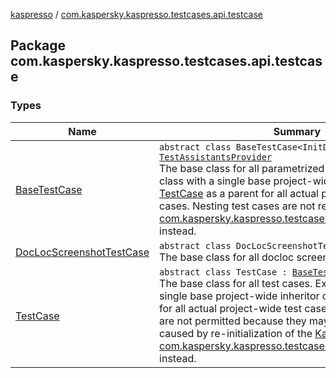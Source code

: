 [kaspresso](../index.md) / [com.kaspersky.kaspresso.testcases.api.testcase](./index.md)

## Package com.kaspersky.kaspresso.testcases.api.testcase

### Types

| Name | Summary |
|---|---|
| [BaseTestCase](-base-test-case/index.md) | `abstract class BaseTestCase<InitData, Data> : `[`TestAssistantsProvider`](../com.kaspersky.kaspresso.testcases.core.testassistants/-test-assistants-provider/index.md)<br>The base class for all parametrized test cases. Extend this class with a single base project-wide inheritor of [TestCase](-test-case/index.md) as a parent for all actual project-wide test cases. Nesting test cases are not recommended, use [com.kaspersky.kaspresso.testcases.api.scenario.Scenario](../com.kaspersky.kaspresso.testcases.api.scenario/-scenario/index.md) instead. |
| [DocLocScreenshotTestCase](-doc-loc-screenshot-test-case/index.md) | `abstract class DocLocScreenshotTestCase : `[`TestCase`](-test-case/index.md)<br>The base class for all docloc screenshot tests. |
| [TestCase](-test-case/index.md) | `abstract class TestCase : `[`BaseTestCase`](-base-test-case/index.md)`<`[`Unit`](https://kotlinlang.org/api/latest/jvm/stdlib/kotlin/-unit/index.html)`, `[`Unit`](https://kotlinlang.org/api/latest/jvm/stdlib/kotlin/-unit/index.html)`>`<br>The base class for all test cases. Extend this class with a single base project-wide inheritor of [TestCase](-test-case/index.md) as a parent for all actual project-wide test cases. Nesting test cases are not permitted because they may produce an exception caused by re-initialization of the [Kaspresso](../com.kaspersky.kaspresso.kaspresso/-kaspresso/index.md), use [com.kaspersky.kaspresso.testcases.api.scenario.Scenario](../com.kaspersky.kaspresso.testcases.api.scenario/-scenario/index.md) instead. |
